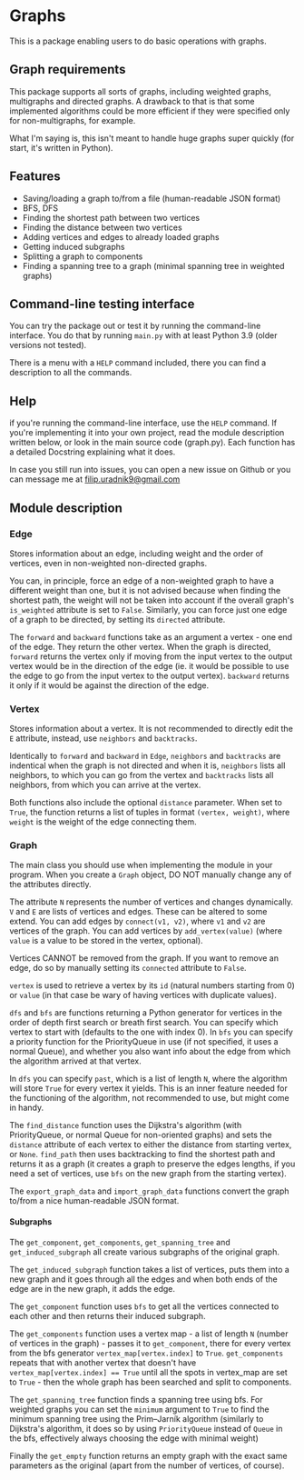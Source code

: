 # Graphs
This is a package enabling users to do basic operations with graphs.
## Graph requirements
This package supports all sorts of graphs, including weighted graphs, multigraphs and directed graphs. A drawback to that is that some implemented algorithms could be more efficient if they were specified only for non-multigraphs, for example. 

What I'm saying is, this isn't meant to handle huge graphs super quickly (for start, it's written in Python). 

## Features
* Saving/loading a graph to/from a file (human-readable JSON format)
* BFS, DFS
* Finding the shortest path between two vertices
* Finding the distance between two vertices
* Adding vertices and edges to already loaded graphs
* Getting induced subgraphs
* Splitting a graph to components
* Finding a spanning tree to a graph (minimal spanning tree in weighted graphs)

## Command-line testing interface
You can try the package out or test it by running the command-line interface. You do that by running `main.py` with at least Python 3.9 (older versions not tested).

There is a menu with a `HELP` command included, there you can find a description to all the commands.

## Help
if you're running the command-line interface, use the `HELP` command. If you're implementing it into your own project, read the module description written below, or look in the main source code (graph.py). Each function has a detailed Docstring explaining what it does. 

In case you still run into issues, you can open a new issue on Github or you can message me at filip.uradnik9@gmail.com

## Module description

### Edge

Stores information about an edge, including weight and the order of vertices, even in non-weighted non-directed graphs. 

You can, in principle, force an edge of a non-weighted graph to have a different weight than one, but it is not advised because when finding the shortest path, the weight will not be taken into account if the overall graph's `is_weighted` attribute is set to `False`. Similarly, you can force just one edge of a graph to be directed, by setting its `directed` attribute. 

The `forward` and `backward` functions take as an argument a vertex - one end of the edge. They return the other vertex. When the graph is directed, `forward` returns the vertex only if moving from the input vertex to the output vertex would be in the direction of the edge (ie. it would be possible to use the edge to go from the input vertex to the output vertex). `backward` returns it only if it would be against the direction of the edge.

### Vertex

Stores information about a vertex. It is not recommended to directly edit the `E` attribute, instead, use `neighbors` and `backtracks`. 

Identically to `forward` and `backward` in `Edge`, `neighbors` and `backtracks` are indentical when the graph is not directed and when it is, `neighbors` lists all neighbors, to which you can go from the vertex and `backtracks` lists all neighbors, from which you can arrive at the vertex. 

Both functions also include the optional `distance` parameter. When set to `True`, the function returns a list of tuples in format `(vertex, weight)`, where `weight` is the weight of the edge connecting them.

### Graph

The main class you should use when implementing the module in your program. When you create a `Graph` object, DO NOT manually change any of the attributes directly. 

The attribute `N` represents the number of vertices and changes dynamically. `V` and `E` are lists of vertices and edges. These can be altered to some extend. 
You can add edges by `connect(v1, v2)`, where `v1` and `v2` are vertices of the graph. You can add vertices by `add_vertex(value)` (where `value` is a value to be stored in the vertex, optional). 

Vertices CANNOT be removed from the graph. If you want to remove an edge, do so by manually setting its `connected` attribute to `False`. 

`vertex` is used to retrieve a vertex by its `id` (natural numbers starting from 0) or `value` (in that case be wary of having vertices with duplicate values).

`dfs` and `bfs` are functions returning a Python generator for vertices in the order of depth first search or breath first search. You can specify which vertex to start with (defaults to the one with index 0). In `bfs` you can specify a priority function for the PriorityQueue in use (if not specified, it uses a normal Queue), and whether you also want info about the edge from which the algorithm arrived at that vertex.

In `dfs` you can specify `past`, which is a list of length `N`, where the algorithm will store `True` for every vertex it yields. This is an inner feature needed for the functioning of the algorithm, not recommended to use, but might come in handy.

The `find_distance` function uses the Dijkstra's algorithm (with PriorityQueue, or normal Queue for non-oriented graphs) and sets the `distance` attribute of each vertex to either the distance from starting vertex, or `None`. `find_path` then uses backtracking to find the shortest path and returns it as a graph (it creates a graph to preserve the edges lengths, if you need a set of vertices, use `bfs` on the new graph from the starting vertex).

The `export_graph_data` and `import_graph_data` functions convert the graph to/from a nice human-readable JSON format. 

#### Subgraphs

The `get_component`, `get_components`, `get_spanning_tree` and `get_induced_subgraph` all create various subgraphs of the original graph. 

The `get_induced_subgraph` function takes a list of vertices, puts them into a new graph and it goes through all the edges and when both ends of the edge are in the new graph, it adds the edge.

The `get_component` function uses `bfs` to get all the vertices connected to each other and then returns their induced subgraph. 

The `get_components` function uses a vertex map - a list of length `N` (number of vertices in the graph) - passes it to `get_component`, there for every vertex from the bfs generator `vertex_map[vertex.index]` to `True`. `get_components` repeats that with another vertex that doesn't have `vertex_map[vertex.index] == True` until all the spots in vertex_map are set to `True` - then the whole graph has been searched and split to components.

The `get_spanning_tree` function finds a spanning tree using bfs. For weighted graphs you can set the `minimum` argument to `True` to find the minimum spanning tree using the Prim–Jarník algorithm (similarly to Dijkstra's algorithm, it does so by using `PriorityQueue` instead of `Queue` in the bfs, effectively always choosing the edge with minimal weight)

Finally the `get_empty` function returns an empty graph with the exact same parameters as the original (apart from the number of vertices, of course).